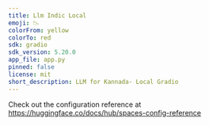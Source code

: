 ```yaml
---
title: Llm Indic Local
emoji: 📉
colorFrom: yellow
colorTo: red
sdk: gradio
sdk_version: 5.20.0
app_file: app.py
pinned: false
license: mit
short_description: LLM for Kannada- Local Gradio
---
```


Check out the configuration reference at https://huggingface.co/docs/hub/spaces-config-reference
